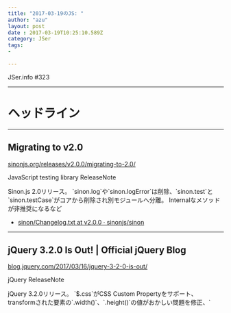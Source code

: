 ```yaml
---
title: "2017-03-19のJS: "
author: "azu"
layout: post
date : 2017-03-19T10:25:10.589Z
category: JSer
tags:
-

---
```


JSer.info #323

----

<h1 class="site-genre">ヘッドライン</h1>

----

## Migrating to v2.0
[sinonjs.org/releases/v2.0.0/migrating-to-2.0/](http://sinonjs.org/releases/v2.0.0/migrating-to-2.0/ "Migrating to v2.0")
<p class="jser-tags jser-tag-icon"><span class="jser-tag">JavaScript</span> <span class="jser-tag">testing</span> <span class="jser-tag">library</span> <span class="jser-tag">ReleaseNote</span></p>
Sinon.js 2.0リリース。
`sinon.log`や`sinon.logError`は削除、`sinon.test`と`sinon.testCase`がコアから削除され別モジュールへ分離。
Internalなメソッドが非推奨になるなど

- [sinon/Changelog.txt at v2.0.0 · sinonjs/sinon](https://github.com/sinonjs/sinon/blob/v2.0.0/Changelog.txt "sinon/Changelog.txt at v2.0.0 · sinonjs/sinon")

----

## jQuery 3.2.0 Is Out! | Official jQuery Blog
[blog.jquery.com/2017/03/16/jquery-3-2-0-is-out/](https://blog.jquery.com/2017/03/16/jquery-3-2-0-is-out/ "jQuery 3.2.0 Is Out! | Official jQuery Blog")
<p class="jser-tags jser-tag-icon"><span class="jser-tag">jQuery</span> <span class="jser-tag">ReleaseNote</span></p>
jQuery 3.2.0リリース。
`$.css`がCSS Custom Propertyをサポート、transformされた要素の`.width()`、`.height()`の値がおかしい問題を修正、`<template>`要素をサポートなど


----

## Release react-router@4.0.0: Publish · ReactTraining/react-router
[github.com/ReactTraining/react-router/releases/tag/react-router%404.0.0](https://github.com/ReactTraining/react-router/releases/tag/react-router%404.0.0 "Release react-router@4.0.0: Publish · ReactTraining/react-router")
<p class="jser-tags jser-tag-icon"><span class="jser-tag">React</span> <span class="jser-tag">ReleaseNote</span> <span class="jser-tag">library</span></p>
React Router 4.0.0リリース。
書き直されたバージョンであり、既存のものとは互換性がないためマイグレーションガイドは用意されていない。

- https://github.com/ReactTraining/react-router/tree/v4.0.0-beta.8#why-a-major-version-bump

- [Migration guide v3 -&gt; v4 or changelog? · Issue #4738 · ReactTraining/react-router](https://github.com/ReactTraining/react-router/issues/4738 "Migration guide v3 -&amp;gt; v4 or changelog? · Issue #4738 · ReactTraining/react-router")
- [v4 FAQ](https://github.com/ReactTraining/react-router/tree/v4.0.0-beta.8#why-a-major-version-bump "v4 FAQ")
- [react-router@v4対応したので雑に晒す - Qiita](http://qiita.com/Jey/items/dae2074427547e63569b "react-router@v4対応したので雑に晒す - Qiita")

----

## Release v0.42.0 · facebook/flow
[github.com/facebook/flow/releases/tag/v0.42.0](https://github.com/facebook/flow/releases/tag/v0.42.0 "Release v0.42.0 · facebook/flow")
<p class="jser-tags jser-tag-icon"><span class="jser-tag">flowtype</span> <span class="jser-tag">ReleaseNote</span></p>
Flow 0.42.0リリース。
Object type spread `type TypeB = { ...TypeA }` の追加。`flow ide`コマンドの追加など


----

## ESLint v3.18.0 released - ESLint - Pluggable JavaScript linter
[eslint.org/blog/2017/03/eslint-v3.18.0-released](http://eslint.org/blog/2017/03/eslint-v3.18.0-released "ESLint v3.18.0 released - ESLint - Pluggable JavaScript linter")
<p class="jser-tags jser-tag-icon"><span class="jser-tag">ESLint</span> <span class="jser-tag">ReleaseNote</span></p>
ESLint 3.18.0リリース。
esqueryベースのASTセレクタに対応しルール内でセレクタを指定できるようになるなど

- [estools/esquery: ECMAScript AST query library.](https://github.com/estools/esquery "estools/esquery: ECMAScript AST query library.")
- [Selectors - ESLint - Pluggable JavaScript linter](http://eslint.org/docs/developer-guide/selectors "Selectors - ESLint - Pluggable JavaScript linter")
- [ESLint v3.18.0 - Qiita](http://qiita.com/mysticatea/items/264e59b3d28e13b633df "ESLint v3.18.0 - Qiita")

----
<h1 class="site-genre">アーティクル</h1>

----

## Testing Service Workers – Dev Channel – Medium
[medium.com/dev-channel/testing-service-workers-318d7b016b19](https://medium.com/dev-channel/testing-service-workers-318d7b016b19 "Testing Service Workers – Dev Channel – Medium")
<p class="jser-tags jser-tag-icon"><span class="jser-tag">ServiceWorker</span> <span class="jser-tag">testing</span></p>
ServiceWorkerのスクリプトに対するユニットテストについて。
Tests in SW、イベントのエミュレート、Push Eventのテストについてなど


----

## ES6 Proxy をつかって堅牢なオブジェクトをつくるTips
[aloerina01.github.io/javascript/2017/03/14/1.html](https://aloerina01.github.io/javascript/2017/03/14/1.html "ES6 Proxy をつかって堅牢なオブジェクトをつくるTips")
<p class="jser-tags jser-tag-icon"><span class="jser-tag">JavaScript</span></p>
ES2015 Proxyを使ったImmutableやSingletonなどを例にした、オブジェクトの拡張方法について。
ProxyのtrapやReflect APIについて


----

## EnzymeでReactコンポーネントのテストを書こう - DMM.comラボエンジニアブログ
[labotech.dmm.com/entry/2017/03/07/180449](http://labotech.dmm.com/entry/2017/03/07/180449 "EnzymeでReactコンポーネントのテストを書こう - DMM.comラボエンジニアブログ")
<p class="jser-tags jser-tag-icon"><span class="jser-tag">React</span> <span class="jser-tag">testing</span> <span class="jser-tag">tutorial</span> <span class="jser-tag">article</span></p>
Enzymeを使ったReactコンポーネントのテスト方法について


----

## Background Tabs in Chrome 57  |  Web  |  Google Developers
[developers.google.com/web/updates/2017/03/background\_tabs](https://developers.google.com/web/updates/2017/03/background_tabs "Background Tabs in Chrome 57  |  Web  |  Google Developers")
<p class="jser-tags jser-tag-icon"><span class="jser-tag">Chrome</span></p>
Chromeのバックグラウンドタブにおける制限について。 
Chrome 57からは、timerやrequestAnimationFrameに加えて、budget-basedの制限が加わる。
バックグラウンドにいるかはPage visibility APIで判定できる。 テスト時などは`--disable-background-timer-throttling`のフラグで無効化できる。


----

## AlminでFluxアーキテクチャをやってみる | Web Scratch
[efcl.info/2017/03/17/almin-introduction/](http://efcl.info/2017/03/17/almin-introduction/ "AlminでFluxアーキテクチャをやってみる | Web Scratch")
<p class="jser-tags jser-tag-icon"><span class="jser-tag">JavaScript</span> <span class="jser-tag">redux</span> <span class="jser-tag">Flux</span> <span class="jser-tag">library</span> <span class="jser-tag">tutorial</span></p>
Alminを使ってカウンターアプリを書きながら、どのようにFlux的な一方通行のデータフローを行うかについての記事。
開発用のロガーやブラウザ拡張との連携について


----

## React+Redux+Express+MongoDBでものすごくシンプルなCRUDアプリをつくる - Qiita
[qiita.com/m\_yama6/items/573247b12ff0bc4e5d3c](http://qiita.com/m_yama6/items/573247b12ff0bc4e5d3c "React+Redux+Express+MongoDBでものすごくシンプルなCRUDアプリをつくる - Qiita")
<p class="jser-tags jser-tag-icon"><span class="jser-tag">React</span> <span class="jser-tag">redux</span> <span class="jser-tag">node.js</span> <span class="jser-tag">tutorial</span> <span class="jser-tag">article</span></p>
`create-react-app`を使いReact+Reduxのセットアップを行うフロントを書き、Express+MongoDB+mongooseでバックエンドを書いていくチュートリアル記事。
フロントエンドとバックエンドの接続部分も丁寧にかかれている。


----

## Preact internals #1: the easy parts – Medium
[medium.com/@asolove/preact-internals-1-the-easy-parts-3a081fa36205](https://medium.com/@asolove/preact-internals-1-the-easy-parts-3a081fa36205 "Preact internals #1: the easy parts – Medium")
<p class="jser-tags jser-tag-icon"><span class="jser-tag">JavaScript</span> <span class="jser-tag">React</span> <span class="jser-tag">article</span></p>
Preactの内部実装についての連載記事


----
<h1 class="site-genre">スライド、動画関係</h1>

----

## Internels Vue.js - 算出プロパティはどうやって動いているか
[kitak.github.io/slides/170316-vue-meetup/#](https://kitak.github.io/slides/170316-vue-meetup/# "Internels Vue.js - 算出プロパティはどうやって動いているか")
<p class="jser-tags jser-tag-icon"><span class="jser-tag">slide</span> <span class="jser-tag">Vue</span></p>
Vue.jsのcomputed propertyの変更検知の仕組みについてのスライド


----

## React Conf 2017 - YouTube
[www.youtube.com/playlist?list&#x3D;PLb0IAmt7-GS3fZ46IGFirdqKTIxlws7e0](http://www.youtube.com/playlist?list&#x3D;PLb0IAmt7-GS3fZ46IGFirdqKTIxlws7e0 "React Conf 2017 - YouTube")
<p class="jser-tags jser-tag-icon"><span class="jser-tag">React</span> <span class="jser-tag">video</span> <span class="jser-tag">まとめ</span></p>
React Conf 2017の動画が公開された

- [React Conf 2017](http://conf.reactjs.org/ "React Conf 2017")

----
<h1 class="site-genre">サイト、サービス、ドキュメント</h1>

----

## VulcanJS: The full-stack React+GraphQL framework
[vulcanjs.org/](http://vulcanjs.org/ "VulcanJS: The full-stack React+GraphQL framework")
<p class="jser-tags jser-tag-icon"><span class="jser-tag">React</span> <span class="jser-tag">GraphQL</span> <span class="jser-tag">library</span></p>
React+GraphQLなフルスタックフレームワーク。
元々React+MeteorのTelscopeだったもの。

- [Vulcan: A New Direction For Telescope – VulcanJS – Medium](https://medium.com/vulcanjs/vulcan-a-new-direction-for-telescope-93df1f8712f3#.w9qocegs0 "Vulcan: A New Direction For Telescope – VulcanJS – Medium")

----

## rstacruz/webpack-tricks: Tips and tricks in using Webpack
[github.com/rstacruz/webpack-tricks](https://github.com/rstacruz/webpack-tricks "rstacruz/webpack-tricks: Tips and tricks in using Webpack")
<p class="jser-tags jser-tag-icon"><span class="jser-tag">webpack</span> <span class="jser-tag">Tips</span> <span class="jser-tag">document</span></p>
webpackを使ったファイルサイズの削減やビルドの設定、開発向け/本番向けの設定などのTipsをまとめたドキュメント


----
<h1 class="site-genre">ソフトウェア、ツール、ライブラリ関係</h1>

----

## thejameskyle/react-loadable: A higher order component for loading components with promises.
[github.com/thejameskyle/react-loadable](https://github.com/thejameskyle/react-loadable "thejameskyle/react-loadable: A higher order component for loading components with promises.")
<p class="jser-tags jser-tag-icon"><span class="jser-tag">React</span> <span class="jser-tag">library</span></p>
初期表示までにのローディングを扱う高階関数のReactコンポーネント。 Promiseが解決されるまでのローディングやエラー表示を行う

- [Introducing React Loadable – Medium](https://medium.com/@thejameskyle/react-loadable-2674c59de178 "Introducing React Loadable – Medium")

----

## smelukov/webpack-runtime-analyzer: Webpack 1.x/2.x plugin for analyzing internal processes, state and structure of bundles.
[github.com/smelukov/webpack-runtime-analyzer](https://github.com/smelukov/webpack-runtime-analyzer "smelukov/webpack-runtime-analyzer: Webpack 1.x/2.x plugin for analyzing internal processes, state and structure of bundles.")
<p class="jser-tags jser-tag-icon"><span class="jser-tag">webpack</span> <span class="jser-tag">Tools</span></p>
webpackでビルドしたファイルのstateや構造をビジュアライズするwebpack plugin。
モジュール、依存関係グラフ、ファイルサイズなど


----

## FranckFreiburger/module-invalidate: Invalidate node.js modules loaded through require()
[github.com/FranckFreiburger/module-invalidate](https://github.com/FranckFreiburger/module-invalidate "FranckFreiburger/module-invalidate: Invalidate node.js modules loaded through require()")
<p class="jser-tags jser-tag-icon"><span class="jser-tag">node.js</span> <span class="jser-tag">library</span></p>
Node.jsの`require`で読み込んだキャッシュを無効化したり、モジュール側で無効化することを宣言できるモジュール


----
<h1 class="site-genre">書籍関係</h1>

----

## SVG Animations - O'Reilly Media
[shop.oreilly.com/product/0636920045335.do](http://shop.oreilly.com/product/0636920045335.do "SVG Animations - O'Reilly Media")
<p class="jser-tags jser-tag-icon"><span class="jser-tag">SVG</span> <span class="jser-tag">animation</span></p>
SVGアニメーションについての書籍


----

## 徹底マスター JavaScriptの教科書　プログラミングの教養から、言語仕様、開発技法までが正しく身につく | 磯 博 | インターネット・Web開発 | Kindleストア | Amazon
[www.amazon.co.jp/dp/B06XNQCW7B](https://www.amazon.co.jp/dp/B06XNQCW7B "徹底マスター JavaScriptの教科書　プログラミングの教養から、言語仕様、開発技法までが正しく身につく | 磯 博 | インターネット・Web開発 | Kindleストア | Amazon")
<p class="jser-tags jser-tag-icon"><span class="jser-tag">JavaScript</span> <span class="jser-tag">book</span></p>
JavaScriptの文法や言語機能などについての書籍。
ES2015に対応している内容

- [SBクリエイティブ:徹底マスター JavaScriptの教科書](http://www.sbcr.jp/products/4797388640.html "SBクリエイティブ:徹底マスター JavaScriptの教科書")

----
